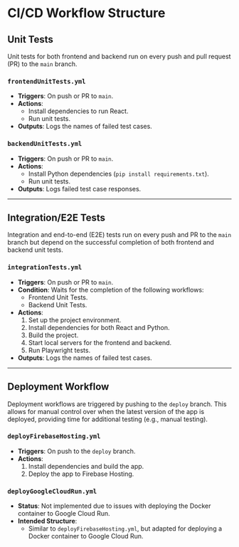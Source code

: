 # CI/CD Workflow Structure

## Unit Tests
Unit tests for both frontend and backend run on every push and pull request (PR) to the `main` branch.

### `frontendUnitTests.yml`
- **Triggers**: On push or PR to `main`.
- **Actions**: 
  - Install dependencies to run React.
  - Run unit tests.
- **Outputs**: Logs the names of failed test cases.

### `backendUnitTests.yml`
- **Triggers**: On push or PR to `main`.
- **Actions**: 
  - Install Python dependencies (`pip install requirements.txt`).
  - Run unit tests.
- **Outputs**: Logs failed test case responses.

---

## Integration/E2E Tests
Integration and end-to-end (E2E) tests run on every push and PR to the `main` branch but depend on the successful completion of both frontend and backend unit tests.

### `integrationTests.yml`
- **Triggers**: On push or PR to `main`.
- **Condition**: Waits for the completion of the following workflows:
  - Frontend Unit Tests.
  - Backend Unit Tests.
- **Actions**:
  1. Set up the project environment.
  2. Install dependencies for both React and Python.
  3. Build the project.
  4. Start local servers for the frontend and backend.
  5. Run Playwright tests.
- **Outputs**: Logs the names of failed test cases.

---

## Deployment Workflow
Deployment workflows are triggered by pushing to the `deploy` branch. This allows for manual control over when the latest version of the app is deployed, providing time for additional testing (e.g., manual testing).

### `deployFirebaseHosting.yml`
- **Triggers**: On push to the `deploy` branch.
- **Actions**:
  1. Install dependencies and build the app.
  2. Deploy the app to Firebase Hosting.

### `deployGoogleCloudRun.yml`
- **Status**: Not implemented due to issues with deploying the Docker container to Google Cloud Run.
- **Intended Structure**:
  - Similar to `deployFirebaseHosting.yml`, but adapted for deploying a Docker container to Google Cloud Run.
